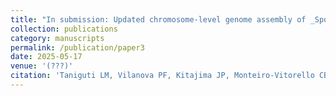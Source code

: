 ```yaml
---
title: "In submission: Updated chromosome-level genome assembly of _Sporisorium scitamineum_ with improved accuracy and completeness"
collection: publications
category: manuscripts
permalink: /publication/paper3
date: 2025-05-17
venue: '(???)'
citation: 'Taniguti LM, Vilanova PF, Kitajima JP, Monteiro-Vitorello CB. Updated chromosome-level genome assembly of Sporisorium scitamineum with improved accuracy and completeness. 2025.'
---
```

